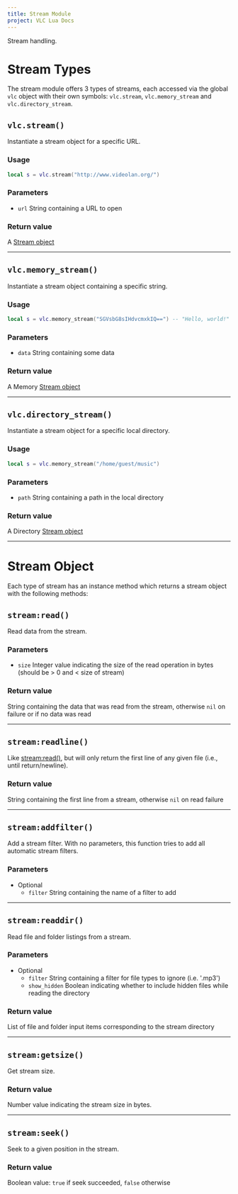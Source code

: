 ```yaml
---
title: Stream Module
project: VLC Lua Docs
---
```

Stream handling.


# Stream Types
The stream module offers 3 types of streams, each accessed via the global `vlc` object with their own symbols: `vlc.stream`, `vlc.memory_stream` and `vlc.directory_stream`.


## `vlc.stream()`
Instantiate a stream object for a specific URL.

### Usage
```lua
local s = vlc.stream("http://www.videolan.org/")
```

### Parameters
- `url` String containing a URL to open

### Return value
A [Stream object](#streamobject)

----
## `vlc.memory_stream()`
Instantiate a stream object containing a specific string.

### Usage
```lua
local s = vlc.memory_stream("SGVsbG8sIHdvcmxkIQ==") -- "Hello, world!"
```

### Parameters
- `data` String containing some data

### Return value
A Memory [Stream object](#streamobject)

----
## `vlc.directory_stream()`
Instantiate a stream object for a specific local directory.

### Usage
```lua
local s = vlc.memory_stream("/home/guest/music")
```

### Parameters
- `path` String containing a path in the local directory

### Return value
A Directory [Stream object](#streamobject)

----
# Stream Object
Each type of stream has an instance method which returns a stream object with the following methods:


## `stream:read()`
Read data from the stream.

### Parameters
- `size` Integer value indicating the size of the read operation in bytes (should be > 0 and < size of stream)

### Return value
String containing the data that was read from the stream, otherwise `nil` on failure or if no data was read

----
## `stream:readline()`
Like [stream:read()](#streamread), but will only return the first line of any given file (i.e., until return/newline).

### Return value
String containing the first line from a stream, otherwise `nil` on read failure

----
## `stream:addfilter()`
Add a stream filter. With no parameters, this function tries to add all automatic stream filters.

### Parameters
- Optional
	- `filter` String containing the name of a filter to add

----
## `stream:readdir()`
Read file and folder listings from a stream.

### Parameters
- Optional
	- `filter` String containing a filter for file types to ignore (i.e. '.mp3')
	- `show_hidden` Boolean indicating whether to include hidden files while reading the directory

### Return value
List of file and folder input items corresponding to the stream directory

----
## `stream:getsize()`
Get stream size.

### Return value
Number value indicating the stream size in bytes.

----
## `stream:seek()`
Seek to a given position in the stream.

### Return value
Boolean value: `true` if seek succeeded, `false` otherwise